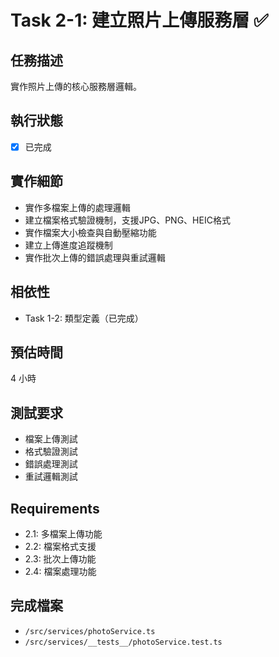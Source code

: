 # Task 2-1: 建立照片上傳服務層 ✅

## 任務描述

實作照片上傳的核心服務層邏輯。

## 執行狀態

- [x] 已完成

## 實作細節

- 實作多檔案上傳的處理邏輯
- 建立檔案格式驗證機制，支援JPG、PNG、HEIC格式
- 實作檔案大小檢查與自動壓縮功能
- 建立上傳進度追蹤機制
- 實作批次上傳的錯誤處理與重試邏輯

## 相依性

- Task 1-2: 類型定義（已完成）

## 預估時間

4 小時

## 測試要求

- 檔案上傳測試
- 格式驗證測試
- 錯誤處理測試
- 重試邏輯測試

## Requirements

- 2.1: 多檔案上傳功能
- 2.2: 檔案格式支援
- 2.3: 批次上傳功能
- 2.4: 檔案處理功能

## 完成檔案

- `/src/services/photoService.ts`
- `/src/services/__tests__/photoService.test.ts`
